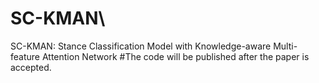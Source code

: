 # SC-KMAN\\
SC-KMAN: Stance Classification Model with Knowledge-aware Multi-feature Attention Network
#The code will be published after the paper is accepted.
